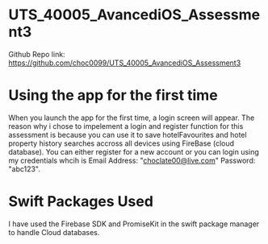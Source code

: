 # UTS_40005_AvancediOS_Assessment3

 Github Repo link: https://github.com/choc0099/UTS_40005_AvancediOS_Assessment3

 # Using the app for the first time
 When you launch the app for the first time, a login screen will appear.
 The reason why i chose to impelement a login and register function for this assessment is because you can use it to save hotelFavourites and hotel property history searches accross all devices using FireBase (cloud database).
 You can either register for a new account or you can login using my credentials whcih is
 Email Address: "choclate00@live.com"
 Password: "abc123".

 # Swift Packages Used
 I have used the Firebase SDK and PromiseKit in the swift package manager to handle Cloud databases.
